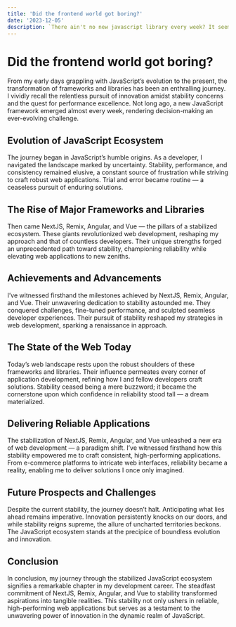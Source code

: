 ```yaml
---
title: 'Did the frontend world got boring?'
date: '2023-12-05'
description: `There ain't no new javascript library every week? It seems the tools we work now, are now in a stable state.`
---
```


# Did the frontend world got boring?

From my early days grappling with JavaScript’s evolution to the present, the transformation of frameworks and libraries has been an enthralling journey. I vividly recall the relentless pursuit of innovation amidst stability concerns and the quest for performance excellence. Not long ago, a new JavaScript framework emerged almost every week, rendering decision-making an ever-evolving challenge.

## Evolution of JavaScript Ecosystem

The journey began in JavaScript’s humble origins. As a developer, I navigated the landscape marked by uncertainty. Stability, performance, and consistency remained elusive, a constant source of frustration while striving to craft robust web applications. Trial and error became routine — a ceaseless pursuit of enduring solutions.

## The Rise of Major Frameworks and Libraries

Then came NextJS, Remix, Angular, and Vue — the pillars of a stabilized ecosystem. These giants revolutionized web development, reshaping my approach and that of countless developers. Their unique strengths forged an unprecedented path toward stability, championing reliability while elevating web applications to new zeniths.

## Achievements and Advancements

I’ve witnessed firsthand the milestones achieved by NextJS, Remix, Angular, and Vue. Their unwavering dedication to stability astounded me. They conquered challenges, fine-tuned performance, and sculpted seamless developer experiences. Their pursuit of stability reshaped my strategies in web development, sparking a renaissance in approach.

## The State of the Web Today

Today’s web landscape rests upon the robust shoulders of these frameworks and libraries. Their influence permeates every corner of application development, refining how I and fellow developers craft solutions. Stability ceased being a mere buzzword; it became the cornerstone upon which confidence in reliability stood tall — a dream materialized.

## Delivering Reliable Applications

The stabilization of NextJS, Remix, Angular, and Vue unleashed a new era of web development — a paradigm shift. I’ve witnessed firsthand how this stability empowered me to craft consistent, high-performing applications. From e-commerce platforms to intricate web interfaces, reliability became a reality, enabling me to deliver solutions I once only imagined.

## Future Prospects and Challenges

Despite the current stability, the journey doesn’t halt. Anticipating what lies ahead remains imperative. Innovation persistently knocks on our doors, and while stability reigns supreme, the allure of uncharted territories beckons. The JavaScript ecosystem stands at the precipice of boundless evolution and innovation.

## Conclusion

In conclusion, my journey through the stabilized JavaScript ecosystem signifies a remarkable chapter in my development career. The steadfast commitment of NextJS, Remix, Angular, and Vue to stability transformed aspirations into tangible realities. This stability not only ushers in reliable, high-performing web applications but serves as a testament to the unwavering power of innovation in the dynamic realm of JavaScript.
